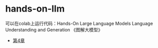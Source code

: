 # hands-on-llm
可以在colab上运行代码：Hands-On Large Language Models Language Understanding and Generation 《图解大模型》


- [第4章](https://colab.research.google.com/github/Zijun-Yin/hands-on-llm/blob/main/chapter04/Chapter%204%20-%20Text%20Classification.ipynb)
